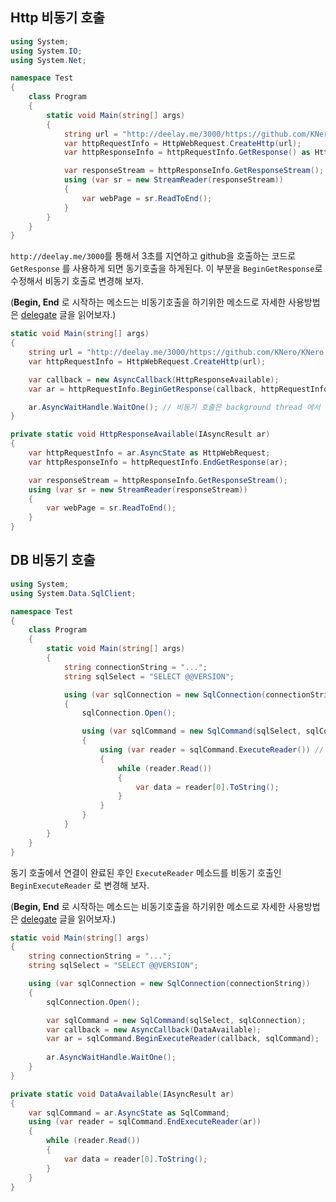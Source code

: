 ## Http 비동기 호출

```c#
using System;
using System.IO;
using System.Net;

namespace Test
{
    class Program
    {
        static void Main(string[] args)
        {
            string url = "http://deelay.me/3000/https://github.com/KNero/KNero.github.io";
            var httpRequestInfo = HttpWebRequest.CreateHttp(url);
            var httpResponseInfo = httpRequestInfo.GetResponse() as HttpWebResponse; // 동기 

            var responseStream = httpResponseInfo.GetResponseStream();
            using (var sr = new StreamReader(responseStream))
            {
                var webPage = sr.ReadToEnd();
            }
        }
    }
}
```

`http://deelay.me/3000`를 통해서 3초를 지연하고 github을 호출하는 코드로 `GetResponse` 를 사용하게 되면 동기호출을 하게된다.
이 부분을 `BeginGetResponse`로 수정해서 비동기 호출로 변경해 보자. 

(**Begin, End** 로 시작하는 메소드는 비동기호출을 하기위한 메소드로 자세한 사용방법은 [delegate](https://knero.github.io/#/contents?path=/contents/dev/2021/05/22/csharp-delegate.md&page=1) 글을 읽어보자.)

```c#
static void Main(string[] args)
{
	string url = "http://deelay.me/3000/https://github.com/KNero/KNero.github.io";
	var httpRequestInfo = HttpWebRequest.CreateHttp(url);

	var callback = new AsyncCallback(HttpResponseAvailable);
	var ar = httpRequestInfo.BeginGetResponse(callback, httpRequestInfo); // 비동기 호출

	ar.AsyncWaitHandle.WaitOne(); // 비동기 호출은 background thread 에서 실행되기 때문에 main thread 는 완료를 기다리도록 해준다.
}

private static void HttpResponseAvailable(IAsyncResult ar)
{
	var httpRequestInfo = ar.AsyncState as HttpWebRequest;
	var httpResponseInfo = httpRequestInfo.EndGetResponse(ar);

	var responseStream = httpResponseInfo.GetResponseStream();
	using (var sr = new StreamReader(responseStream))
	{
		var webPage = sr.ReadToEnd();
	}
}
```

## DB 비동기 호출

```c#
using System;
using System.Data.SqlClient;

namespace Test
{
    class Program
    {
        static void Main(string[] args)
        {
            string connectionString = "...";
            string sqlSelect = "SELECT @@VERSION";

            using (var sqlConnection = new SqlConnection(connectionString))
            {
                sqlConnection.Open();

                using (var sqlCommand = new SqlCommand(sqlSelect, sqlConnection))
                {
                    using (var reader = sqlCommand.ExecuteReader()) // 동기 호출
                    {
                        while (reader.Read())
                        {
                            var data = reader[0].ToString();
                        }
                    }
                }
            }
        }
    }
}
```

동기 호출에서 연결이 완료된 후인 `ExecuteReader` 메소드를 비동기 호출인 `BeginExecuteReader` 로 변경해 보자.

(**Begin, End** 로 시작하는 메소드는 비동기호출을 하기위한 메소드로 자세한 사용방법은 [delegate](https://knero.github.io/#/contents?path=/contents/dev/2021/05/22/csharp-delegate.md&page=1) 글을 읽어보자.)

```c#
static void Main(string[] args)
{
	string connectionString = "...";
	string sqlSelect = "SELECT @@VERSION";

	using (var sqlConnection = new SqlConnection(connectionString))
	{
		sqlConnection.Open();

		var sqlCommand = new SqlCommand(sqlSelect, sqlConnection);
		var callback = new AsyncCallback(DataAvailable);
		var ar = sqlCommand.BeginExecuteReader(callback, sqlCommand);
		
		ar.AsyncWaitHandle.WaitOne();
	}
}

private static void DataAvailable(IAsyncResult ar)
{
	var sqlCommand = ar.AsyncState as SqlCommand;
	using (var reader = sqlCommand.EndExecuteReader(ar))
	{
		while (reader.Read())
		{
			var data = reader[0].ToString();
		}
	}
}
```
